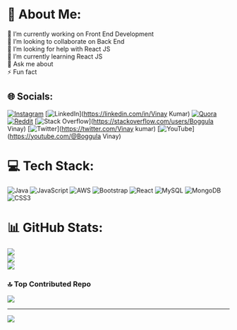 # 💫 About Me:
🔭 I’m currently working on Front End Development<br>👯 I’m looking to collaborate on Back End<br>🤝 I’m looking for help with React JS<br>🌱 I’m currently learning React JS<br>💬 Ask me about<br>⚡ Fun fact


## 🌐 Socials:
[![Instagram](https://img.shields.io/badge/Instagram-%23E4405F.svg?logo=Instagram&logoColor=white)](https://instagram.com/the_vinay_reddy_18) [![LinkedIn](https://img.shields.io/badge/LinkedIn-%230077B5.svg?logo=linkedin&logoColor=white)](https://linkedin.com/in/Vinay Kumar) [![Quora](https://img.shields.io/badge/Quora-%23B92B27.svg?logo=Quora&logoColor=white)](https://quora.com/profile/Vinay) [![Reddit](https://img.shields.io/badge/Reddit-%23FF4500.svg?logo=Reddit&logoColor=white)](https://reddit.com/user/vinaykumar69) [![Stack Overflow](https://img.shields.io/badge/-Stackoverflow-FE7A16?logo=stack-overflow&logoColor=white)](https://stackoverflow.com/users/Boggula Vinay) [![Twitter](https://img.shields.io/badge/Twitter-%231DA1F2.svg?logo=Twitter&logoColor=white)](https://twitter.com/Vinay kumar) [![YouTube](https://img.shields.io/badge/YouTube-%23FF0000.svg?logo=YouTube&logoColor=white)](https://youtube.com/@Boggula Vinay) 

# 💻 Tech Stack:
![Java](https://img.shields.io/badge/java-%23ED8B00.svg?style=flat&logo=openjdk&logoColor=white) ![JavaScript](https://img.shields.io/badge/javascript-%23323330.svg?style=flat&logo=javascript&logoColor=%23F7DF1E) ![AWS](https://img.shields.io/badge/AWS-%23FF9900.svg?style=flat&logo=amazon-aws&logoColor=white) ![Bootstrap](https://img.shields.io/badge/bootstrap-%238511FA.svg?style=flat&logo=bootstrap&logoColor=white) ![React](https://img.shields.io/badge/react-%2320232a.svg?style=flat&logo=react&logoColor=%2361DAFB) ![MySQL](https://img.shields.io/badge/mysql-%2300000f.svg?style=flat&logo=mysql&logoColor=white) ![MongoDB](https://img.shields.io/badge/MongoDB-%234ea94b.svg?style=flat&logo=mongodb&logoColor=white) ![CSS3](https://img.shields.io/badge/css3-%231572B6.svg?style=flat&logo=css3&logoColor=white)
# 📊 GitHub Stats:
![](https://github-readme-stats.vercel.app/api?username=vinaykumar649&theme=dark&hide_border=false&include_all_commits=true&count_private=true)<br/>
![](https://github-readme-streak-stats.herokuapp.com/?user=vinaykumar649&theme=dark&hide_border=false)<br/>
![](https://github-readme-stats.vercel.app/api/top-langs/?username=vinaykumar649&theme=dark&hide_border=false&include_all_commits=true&count_private=true&layout=compact)

### 🔝 Top Contributed Repo
![](https://github-contributor-stats.vercel.app/api?username=vinaykumar649&limit=5&theme=dark&combine_all_yearly_contributions=true)

---
[![](https://visitcount.itsvg.in/api?id=vinaykumar649&icon=0&color=0)](https://visitcount.itsvg.in)

<!-- Proudly created with GPRM ( https://gprm.itsvg.in ) -->